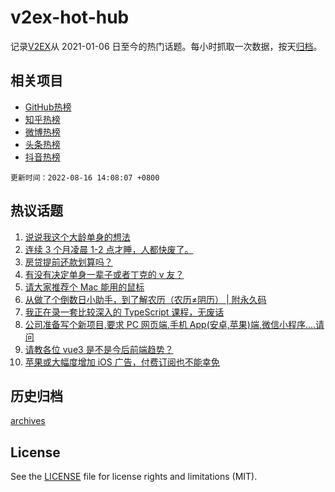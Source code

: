 # v2ex-hot-hub

 记录[V2EX](https://www.v2ex.com/)从 2021-01-06 日至今的热门话题。每小时抓取一次数据，按天[归档](archives)。
 
 ## 相关项目

- [GitHub热榜](https://github.com/snaildev/github-hot-hub)
- [知乎热榜](https://github.com/snaildev/zhihu-hot-hub)
- [微博热榜](https://github.com/snaildev/weibo-hot-hub)
- [头条热榜](https://github.com/snaildev/toutiao-hot-hub)
- [抖音热榜](https://github.com/snaildev/douyin-hot-hub)


 `更新时间：2022-08-16 14:08:07 +0800`

## 热议话题

1. [说说我这个大龄单身的想法](https://www.v2ex.com/t/873012)
1. [连续 3 个月凌晨 1-2 点才睡，人都快废了。](https://www.v2ex.com/t/873063)
1. [房贷提前还款划算吗？](https://www.v2ex.com/t/873039)
1. [有没有决定单身一辈子或者丁克的 v 友？](https://www.v2ex.com/t/873126)
1. [请大家推荐个 Mac 能用的鼠标](https://www.v2ex.com/t/872974)
1. [从做了个倒数日小助手，到了解农历（农历≠阴历） | 附永久码](https://www.v2ex.com/t/873011)
1. [我正在录一套比较深入的 TypeScript 课程，无废话](https://www.v2ex.com/t/872979)
1. [公司准备写个新项目,要求 PC 网页端,手机 App(安卓,苹果)端,微信小程序....请问](https://www.v2ex.com/t/873104)
1. [请教各位 vue3 是不是今后前端趋势？](https://www.v2ex.com/t/873134)
1. [苹果或大幅度增加 iOS 广告，付费订阅也不能幸免](https://www.v2ex.com/t/873067)

## 历史归档

[archives](archives)

## License

See the [LICENSE](LICENSE) file for license rights and limitations (MIT).
